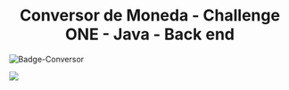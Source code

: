 <h1 align="center"> Conversor de Moneda - Challenge ONE - Java - Back end </h1>

![Badge-Conversor](https://github.com/DjB112/java1_challenge/assets/131042234/0bdb35b2-7670-4502-b12f-61081df46b01)

   <p align="left">
   <img src="https://img.shields.io/badge/STATUS-EN%20DESAROLLO-green">
   </p>
